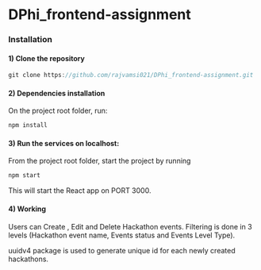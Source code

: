 # DPhi_frontend-assignment


### Installation

#### 1) Clone the repository

```JavaScript
git clone https://github.com/rajvamsi021/DPhi_frontend-assignment.git
```


#### 2) Dependencies installation

On the project root folder, run:
```JavaScript
npm install
```


#### 3) Run the services on localhost:

From the project root folder, start the project by running
```JavaScript
npm start
```

This will start the React app on PORT 3000.



#### 4) Working

Users can Create , Edit and Delete Hackathon events. Filtering is done in 3 levels (Hackathon event name,
Events status and Events Level Type).

uuidv4 package is used to generate unique id for each newly created hackathons.


